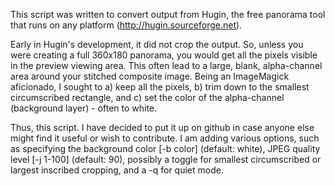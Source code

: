 This script was written to convert output from Hugin, the free panorama tool that runs on any platform (http://hugin.sourceforge.net).  

Early in Hugin's development, it did not crop the output.  So, unless you were creating a full 360x180 panorama, you would get all the pixels visible in the preview viewing area.  This often lead to a large, blank, alpha-channel area around your stitched composite image.  Being an ImageMagick aficionado, I sought to a) keep all the pixels, b) trim down to the smallest circumscribed rectangle, and c) set the color of the alpha-channel (background layer) - often to white.

Thus, this script.  I have decided to put it up on github in case anyone else might find it useful or wish to contribute.  I am adding various options, such as specifying the background color [-b color] (default: white), JPEG quality level [-j 1-100] (default: 90), possibly a toggle for smallest circumscribed or largest inscribed cropping, and a -q for quiet mode.


